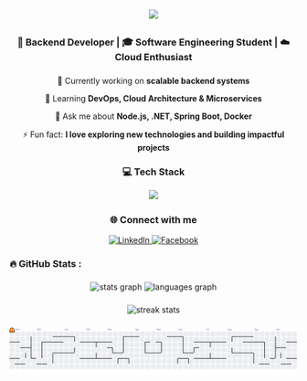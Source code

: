 <h1 align="center">
  <img src="https://readme-typing-svg.herokuapp.com/?font=Righteous&size=35&center=true&vCenter=true&width=500&height=70&duration=4000&lines=Hi+There!+👋;I'm+Vu+Quang+Minh!;Backend+Developer+💻;Welcome+to+my+Profile!;" />
</h1>

<h3 align="center">🚀 Backend Developer | 🎓 Software Engineering Student | ☁️ Cloud Enthusiast</h3>

###

<div align="center">
  
  🔭 Currently working on **scalable backend systems**
  
  🌱 Learning **DevOps, Cloud Architecture & Microservices**
  
  💬 Ask me about **Node.js, .NET, Spring Boot, Docker**
  
  ⚡ Fun fact: **I love exploring new technologies and building impactful projects**
  
</div>

###

<h3 align="center">💻 Tech Stack</h3>

<div align="center">
  <img src="https://skillicons.dev/icons?i=java,js,cs,nodejs,nestjs,dotnet,spring,mongodb,firebase,aws,docker,nginx,git" />
</div>

###

<h3 align="center">🌐 Connect with me</h3>

<div align="center">
  <a href="https://www.linkedin.com/in/quang-minh-vu-7731b8295/" target="_blank">
    <img src="https://img.shields.io/badge/LinkedIn-0077B5?style=for-the-badge&logo=linkedin&logoColor=white" alt="LinkedIn" />
  </a>
  <a href="https://www.facebook.com/minh.vu.301381/" target="_blank">
    <img src="https://img.shields.io/badge/Facebook-1877F2?style=for-the-badge&logo=facebook&logoColor=white" alt="Facebook" />
  </a>
</div>

###

<h3 align="left">🔥 GitHub Stats :</h3>

###

<div align="center">
  <img src="https://github-readme-stats.vercel.app/api?username=VuQuangMinh1212&hide_title=false&hide_rank=false&show_icons=true&include_all_commits=true&count_private=true&disable_animations=false&theme=tokyonight&locale=en&hide_border=true&order=1" height="150" alt="stats graph"  />
  <img src="https://github-readme-stats.vercel.app/api/top-langs?username=VuQuangMinh1212&locale=en&hide_title=false&layout=compact&card_width=320&langs_count=5&theme=tokyonight&hide_border=true&order=2" height="150" alt="languages graph"  />
</div>

###

<div align="center">
  <img src="https://github-readme-streak-stats.herokuapp.com/?user=VuQuangMinh1212&theme=tokyonight&hide_border=true" alt="streak stats" />
</div>

###

<picture>
  <source media="(prefers-color-scheme: dark)" srcset="https://raw.githubusercontent.com/VuQuangMinh1212/VuQuangMinh1212/output/pacman-contribution-graph-dark.svg">
  <source media="(prefers-color-scheme: light)" srcset="https://raw.githubusercontent.com/VuQuangMinh1212/VuQuangMinh1212/output/pacman-contribution-graph.svg">
  <img alt="pacman contribution graph" src="https://raw.githubusercontent.com/VuQuangMinh1212/VuQuangMinh1212/output/pacman-contribution-graph.svg">
</picture>


